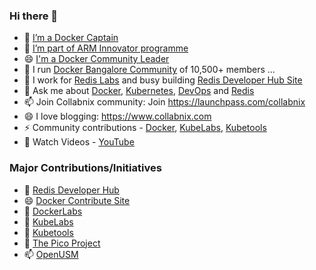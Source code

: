 ### Hi there 👋

<!--
**ajeetraina/ajeetraina** is a ✨ _special_ ✨ repository because its `README.md` (this file) appears on your GitHub profile.

Here are some ideas to get you started:

- 🔭 I’m currently working on ...
- 🌱 I’m currently learning ...
- 👯 I’m looking to collaborate on ...
- 🤔 I’m looking for help with ...
- 💬 Ask me about ...
- 📫 How to reach me: ...
- 😄 Pronouns: ...
- ⚡ Fun fact: ...
-->

- 🔭 [I’m a Docker Captain](https://www.docker.com/captains/ajeet-singh-raina)
- 🌱 [I’m part of ARM Innovator programme](https://community.arm.com/innovation/b/blog/posts/arm-innovator-spotlight-ajeet-raina)
- 😄 [I'm a Docker Community Leader](https://www.docker.com/blog/2019-docker-community-awards/)
- 👯 I run [Docker Bangalore Community](https://meetup.com/Docker-Bangalore) of 10,500+ members ...
- 🤔 I work for [Redis Labs](https://redislabs.com/blog/author/ajeet-raina/) and busy building [Redis Developer Hub Site](https://developer.redislabs.com) 
- 💬 Ask me about [Docker](https://dockerlabs.collabnix.com), [Kubernetes](https://kubelabs.collabnix.com), [DevOps](https://collabnix.netlify.app/docs/devops/) and [Redis](https://redisplanet.collabnix.com) 
- 📫 Join Collabnix community: Join https://launchpass.com/collabnix
- 😄 I love blogging: https://www.collabnix.com
- ⚡ Community contributions  - [Docker](https://dockerlabs.collabnix.com), [KubeLabs](https://kubelabs.collabnix.com), [Kubetools](https://kubetools.collabnix.com)
- 👯 Watch Videos - [YouTube](https://youtube.com/c/Collabnix)


### Major Contributions/Initiatives

- 💬 [Redis Developer Hub](https://developer.redislabs.com)
- 😄 [Docker Contribute Site](httpS://contribute.docker.com)
- 🌱 [DockerLabs](https://dockerlabs.collabnix.com)
- 🌱 [KubeLabs](https://kubelabs.collabnix.com)
- 🔭 [Kubetools](https://kubetools.collabnix.com)
- 🤔 [The Pico Project](https://github.com/collabnix/pico)
- 📫 [OpenUSM](https://github.com/collabnix/openusm)


